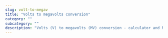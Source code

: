 ```yaml
---
slug: volt-to-megav
title: "Volts to megavolts conversion"
category: ""
subcategory: ""
description: "Volts (V) to megavolts (MV) conversion - calculator and how to convert."
---
```


